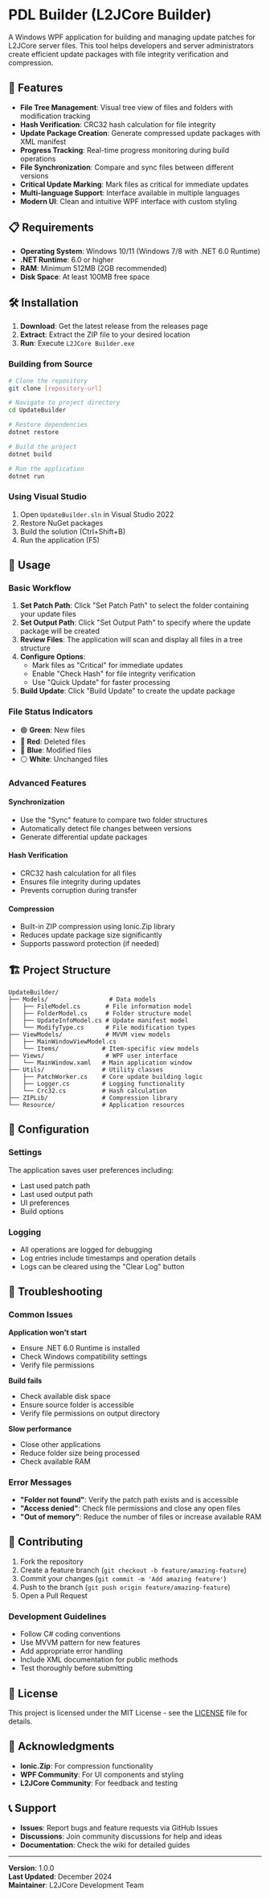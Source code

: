 # PDL Builder (L2JCore Builder)

A Windows WPF application for building and managing update patches for L2JCore server files. This tool helps developers and server administrators create efficient update packages with file integrity verification and compression.

## 🚀 Features

- **File Tree Management**: Visual tree view of files and folders with modification tracking
- **Hash Verification**: CRC32 hash calculation for file integrity
- **Update Package Creation**: Generate compressed update packages with XML manifest
- **Progress Tracking**: Real-time progress monitoring during build operations
- **File Synchronization**: Compare and sync files between different versions
- **Critical Update Marking**: Mark files as critical for immediate updates
- **Multi-language Support**: Interface available in multiple languages
- **Modern UI**: Clean and intuitive WPF interface with custom styling

## 📋 Requirements

- **Operating System**: Windows 10/11 (Windows 7/8 with .NET 6.0 Runtime)
- **.NET Runtime**: 6.0 or higher
- **RAM**: Minimum 512MB (2GB recommended)
- **Disk Space**: At least 100MB free space

## 🛠️ Installation

1. **Download**: Get the latest release from the releases page
2. **Extract**: Extract the ZIP file to your desired location
3. **Run**: Execute `L2JCore Builder.exe`

### Building from Source

```bash
# Clone the repository
git clone [repository-url]

# Navigate to project directory
cd UpdateBuilder

# Restore dependencies
dotnet restore

# Build the project
dotnet build

# Run the application
dotnet run
```

### Using Visual Studio

1. Open `UpdateBuilder.sln` in Visual Studio 2022
2. Restore NuGet packages
3. Build the solution (Ctrl+Shift+B)
4. Run the application (F5)

## 📖 Usage

### Basic Workflow

1. **Set Patch Path**: Click "Set Patch Path" to select the folder containing your update files
2. **Set Output Path**: Click "Set Output Path" to specify where the update package will be created
3. **Review Files**: The application will scan and display all files in a tree structure
4. **Configure Options**:
   - Mark files as "Critical" for immediate updates
   - Enable "Check Hash" for file integrity verification
   - Use "Quick Update" for faster processing
5. **Build Update**: Click "Build Update" to create the update package

### File Status Indicators

- 🟢 **Green**: New files
- 🔴 **Red**: Deleted files  
- 🔵 **Blue**: Modified files
- ⚪ **White**: Unchanged files

### Advanced Features

#### Synchronization
- Use the "Sync" feature to compare two folder structures
- Automatically detect file changes between versions
- Generate differential update packages

#### Hash Verification
- CRC32 hash calculation for all files
- Ensures file integrity during updates
- Prevents corruption during transfer

#### Compression
- Built-in ZIP compression using Ionic.Zip library
- Reduces update package size significantly
- Supports password protection (if needed)

## 🏗️ Project Structure

```
UpdateBuilder/
├── Models/                 # Data models
│   ├── FileModel.cs       # File information model
│   ├── FolderModel.cs     # Folder structure model
│   ├── UpdateInfoModel.cs # Update manifest model
│   └── ModifyType.cs      # File modification types
├── ViewModels/            # MVVM view models
│   ├── MainWindowViewModel.cs
│   └── Items/            # Item-specific view models
├── Views/                 # WPF user interface
│   └── MainWindow.xaml   # Main application window
├── Utils/                # Utility classes
│   ├── PatchWorker.cs    # Core update building logic
│   ├── Logger.cs         # Logging functionality
│   └── Crc32.cs          # Hash calculation
├── ZIPLib/               # Compression library
└── Resource/             # Application resources
```

## 🔧 Configuration

### Settings
The application saves user preferences including:
- Last used patch path
- Last used output path
- UI preferences
- Build options

### Logging
- All operations are logged for debugging
- Log entries include timestamps and operation details
- Logs can be cleared using the "Clear Log" button

## 🐛 Troubleshooting

### Common Issues

**Application won't start**
- Ensure .NET 6.0 Runtime is installed
- Check Windows compatibility settings
- Verify file permissions

**Build fails**
- Check available disk space
- Ensure source folder is accessible
- Verify file permissions on output directory

**Slow performance**
- Close other applications
- Reduce folder size being processed
- Check available RAM

### Error Messages

- **"Folder not found"**: Verify the patch path exists and is accessible
- **"Access denied"**: Check file permissions and close any open files
- **"Out of memory"**: Reduce the number of files or increase available RAM

## 🤝 Contributing

1. Fork the repository
2. Create a feature branch (`git checkout -b feature/amazing-feature`)
3. Commit your changes (`git commit -m 'Add amazing feature'`)
4. Push to the branch (`git push origin feature/amazing-feature`)
5. Open a Pull Request

### Development Guidelines

- Follow C# coding conventions
- Use MVVM pattern for new features
- Add appropriate error handling
- Include XML documentation for public methods
- Test thoroughly before submitting

## 📄 License

This project is licensed under the MIT License - see the [LICENSE](LICENSE) file for details.

## 🙏 Acknowledgments

- **Ionic.Zip**: For compression functionality
- **WPF Community**: For UI components and styling
- **L2JCore Community**: For feedback and testing

## 📞 Support

- **Issues**: Report bugs and feature requests via GitHub Issues
- **Discussions**: Join community discussions for help and ideas
- **Documentation**: Check the wiki for detailed guides

---

**Version**: 1.0.0  
**Last Updated**: December 2024  
**Maintainer**: L2JCore Development Team
